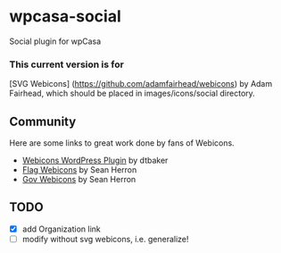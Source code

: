 # wpcasa-social
Social plugin for wpCasa

### This current version is for 

[SVG Webicons] (https://github.com/adamfairhead/webicons) by Adam Fairhead,
which should be placed in images/icons/social directory.

## Community

Here are some links to great work done by fans of Webicons.

* [Webicons WordPress Plugin](https://github.com/dtbaker/wordpress-webicons) by dtbaker
* [Flag Webicons](https://github.com/seanherron/Flag-Webicons) by Sean Herron
* [Gov Webicons](https://github.com/seanherron/Gov-Webicons) by Sean Herron


## TODO
- [x] add Organization link
- [ ] modify without svg webicons, i.e. generalize!
